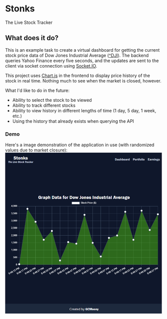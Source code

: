 # Stonks

The Live Stock Tracker

## What does it do?

This is an example task to create a virtual dashboard for getting the current
stock price data of Dow Jones Industrial Average
([^DJI](https://finance.yahoo.com/quote/%5EDJI/)). The backend queries Yahoo
Finance every five seconds, and the updates are sent to the client via socket
connection using [Socket.IO](https://socket.io/).

This project uses [Chart.js](https://www.chartjs.org/) in the frontend to
display price history of the stock in real time. Nothing much to see when the
market is closed, however.

What I'd like to do in the future:

- Ability to select the stock to be viewed
- Ability to track different stocks
- Ability to view history in different lengths of time (1 day, 5 day, 1 week,
  etc.)
- Using the history that already exists when querying the API

### Demo

Here's a image demonstration of the application in use (with randomized values
due to market closure): <br/> <img src="./demo.png" alt="App demo">

